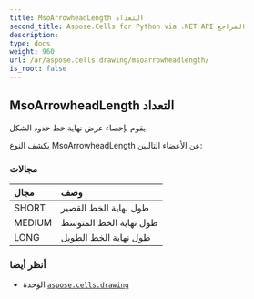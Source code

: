 ```yaml
---
title: MsoArrowheadLength التعداد
second_title: Aspose.Cells for Python via .NET API المراجع
description:
type: docs
weight: 960
url: /ar/aspose.cells.drawing/msoarrowheadlength/
is_root: false
---
```

##  MsoArrowheadLength التعداد
يقوم بإحصاء عرض نهاية خط حدود الشكل.



يكشف النوع MsoArrowheadLength عن الأعضاء التاليين:

###  مجالات
| مجال| وصف|
| :- | :- |
| SHORT | طول نهاية الخط القصير|
| MEDIUM | طول نهاية الخط المتوسط|
| LONG | طول نهاية الخط الطويل|



###  أنظر أيضا
* الوحدة [`aspose.cells.drawing`](..)
